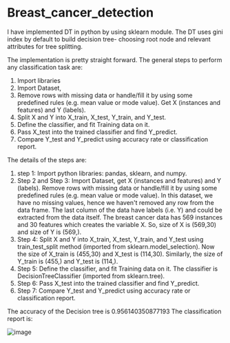 # Breast_cancer_detection

I have implemented DT in python by using sklearn module. The DT uses gini index by default to build decision tree- choosing root node and relevant attributes for tree splitting. 

The implementation is pretty straight forward. The general steps to perform any classification task are: 

1. Import libraries
2. Import Dataset, 
3. Remove rows with missing data or handle/fill it by using some predefined rules (e.g. mean value or mode value). Get X (instances and features) and Y (labels). 
4. Split X and Y into X_train, X_test, Y_train, and Y_test.
5. Define the classifier, and fit Training data on it. 
6. Pass X_test into the trained classifier and find Y_predict. 
7. Compare Y_test and Y_predict using accuracy rate or classification report.

The details of the steps are: 

1. step 1: Import python libraries: pandas, sklearn, and numpy.
2. Step 2 and Step 3: Import Dataset, get X (instances and features) and Y (labels).  Remove rows with missing data or handle/fill it by using some predefined rules (e.g. mean value or mode value). In this dataset, we have no missing values, hence we haven't removed any row from the data frame. The last column of the data have labels (i.e. Y) and could be extracted from the data itself. The breast cancer data has 569 instances and 30 features which creates the variable X. So, size of X is (569,30) and size of Y is (569,).
3. Step 4: Split X and Y into X_train, X_test, Y_train, and Y_test using train_test_split method (imported from sklearn.model_selection). Now the size of X_train is (455,30) and X_test is (114,30). Similarly, the size of Y_train is (455,) and Y_test is (114,). 
4. Step 5: Define the classifier, and fit Training data on it. The classifier is DecisionTreeClassifier (imported from sklearn.tree).
5. Step 6: Pass X_test into the trained classifier and find Y_predict. 
6. Step 7: Compare Y_test and Y_predict using accuracy rate or classification report.

The accuracy of the Decision tree is 0.956140350877193
The classification report is:     

![image](https://user-images.githubusercontent.com/97305078/184276504-1e0ea32a-b798-441c-867d-594e9d6a7d73.png)





